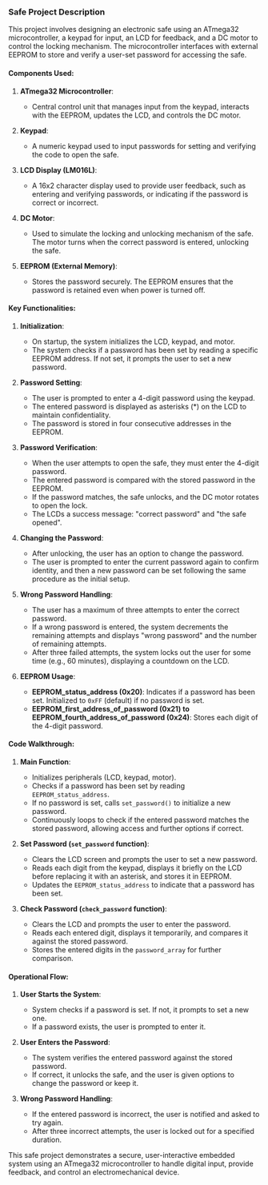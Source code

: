 ### Safe Project Description

This project involves designing an electronic safe using an ATmega32 microcontroller, a keypad for input, an LCD for feedback, and a DC motor to control the locking mechanism. The microcontroller interfaces with external EEPROM to store and verify a user-set password for accessing the safe.

#### Components Used:

1. **ATmega32 Microcontroller**: 
   - Central control unit that manages input from the keypad, interacts with the EEPROM, updates the LCD, and controls the DC motor.
   
2. **Keypad**: 
   - A numeric keypad used to input passwords for setting and verifying the code to open the safe.

3. **LCD Display (LM016L)**:
   - A 16x2 character display used to provide user feedback, such as entering and verifying passwords, or indicating if the password is correct or incorrect.

4. **DC Motor**:
   - Used to simulate the locking and unlocking mechanism of the safe. The motor turns when the correct password is entered, unlocking the safe.

5. **EEPROM (External Memory)**:
   - Stores the password securely. The EEPROM ensures that the password is retained even when power is turned off.

#### Key Functionalities:

1. **Initialization**:
   - On startup, the system initializes the LCD, keypad, and motor.
   - The system checks if a password has been set by reading a specific EEPROM address. If not set, it prompts the user to set a new password.

2. **Password Setting**:
   - The user is prompted to enter a 4-digit password using the keypad.
   - The entered password is displayed as asterisks (*) on the LCD to maintain confidentiality.
   - The password is stored in four consecutive addresses in the EEPROM.

3. **Password Verification**:
   - When the user attempts to open the safe, they must enter the 4-digit password.
   - The entered password is compared with the stored password in the EEPROM.
   - If the password matches, the safe unlocks, and the DC motor rotates to open the lock.
   - The LCDs a success message: "correct password" and "the safe opened".

4. **Changing the Password**:
   - After unlocking, the user has an option to change the password.
   - The user is prompted to enter the current password again to confirm identity, and then a new password can be set following the same procedure as the initial setup.

5. **Wrong Password Handling**:
   - The user has a maximum of three attempts to enter the correct password.
   - If a wrong password is entered, the system decrements the remaining attempts and displays "wrong password" and the number of remaining attempts.
   - After three failed attempts, the system locks out the user for some time (e.g., 60 minutes), displaying a countdown on the LCD.

6. **EEPROM Usage**:
   - **EEPROM_status_address (0x20)**: Indicates if a password has been set. Initialized to `0xFF` (default) if no password is set.
   - **EEPROM_first_address_of_password (0x21) to EEPROM_fourth_address_of_password (0x24)**: Stores each digit of the 4-digit password.

#### Code Walkthrough:

1. **Main Function**:
   - Initializes peripherals (LCD, keypad, motor).
   - Checks if a password has been set by reading `EEPROM_status_address`.
   - If no password is set, calls `set_password()` to initialize a new password.
   - Continuously loops to check if the entered password matches the stored password, allowing access and further options if correct.

2. **Set Password (`set_password` function)**:
   - Clears the LCD screen and prompts the user to set a new password.
   - Reads each digit from the keypad, displays it briefly on the LCD before replacing it with an asterisk, and stores it in EEPROM.
   - Updates the `EEPROM_status_address` to indicate that a password has been set.

3. **Check Password (`check_password` function)**:
   - Clears the LCD and prompts the user to enter the password.
   - Reads each entered digit, displays it temporarily, and compares it against the stored password.
   - Stores the entered digits in the `password_array` for further comparison.

#### Operational Flow:

1. **User Starts the System**:
   - System checks if a password is set. If not, it prompts to set a new one.
   - If a password exists, the user is prompted to enter it.

2. **User Enters the Password**:
   - The system verifies the entered password against the stored password.
   - If correct, it unlocks the safe, and the user is given options to change the password or keep it.

3. **Wrong Password Handling**:
   - If the entered password is incorrect, the user is notified and asked to try again.
   - After three incorrect attempts, the user is locked out for a specified duration.

This safe project demonstrates a secure, user-interactive embedded system using an ATmega32 microcontroller to handle digital input, provide feedback, and control an electromechanical device.
